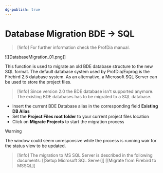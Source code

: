 ```yaml
---
dg-publish: true
---
```


# Database Migration BDE -> SQL

>[!info]
> For further information check the ProfDia manual.


![[DatabaseMigration_01.png]]

This function is used to migrate an old BDE database structure to the new SQL format.
The default database system used by ProfDia/Exprog is the Firebird 2.5 database system.
As an alternative, a Microsoft SQL Server can be used to store the project files.


> [!info]
> Since version 2.0 the BDE database isn't supported anymore. 
> The existing BDE databases has to be migrated to a SQL database. 
> 
    

- Insert the current BDE Database alias in the corresponding field **Existing DB Alias** 
- Set the **Project Files root folder** to your current project files location 
- Click on **Migrate Projects** to start the migration process

> [!warning]
> The window could seem unresponsive while the process is running
> wair for the status view to be updated.
> 

>[!info] 
>The migration to MS SQL Server is described in the following documents:
> [[Setup Microsoft SQL Server]]
> [[Migrate from Firebird to MSSQL]]
    
    

